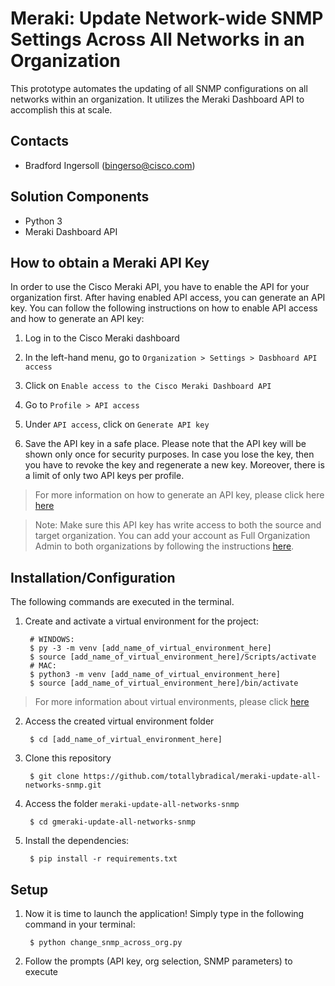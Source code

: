 # Meraki: Update Network-wide SNMP Settings Across All Networks in an Organization
This prototype automates the updating of all SNMP configurations on all networks within an organization. It utilizes the Meraki Dashboard API to accomplish this at scale.

## Contacts
* Bradford Ingersoll (bingerso@cisco.com)

## Solution Components
* Python 3
* Meraki Dashboard API

## How to obtain a Meraki API Key

In order to use the Cisco Meraki API, you have to enable the API for your organization first. After having enabled API access, you can generate an API key. You can follow the following instructions on how to enable API access and how to generate an API key:

1. Log in to the Cisco Meraki dashboard

2. In the left-hand menu, go to `Organization > Settings > Dasbhoard API access`

3. Click on `Enable access to the Cisco Meraki Dashboard API`

4. Go to `Profile > API access`

5. Under `API access`, click on `Generate API key`

6. Save the API key in a safe place. Please note that the API key will be shown only once for security purposes. In case you lose the key, then you have to revoke the key and regenerate a new key. Moreover, there is a limit of only two API keys per profile. 

> For more information on how to generate an API key, please click here [here](https://documentation.meraki.com/General_Administration/Other_Topics/Cisco_Meraki_Dashboard_API)

> Note: Make sure this API key has write access to both the source and target organization. You can add your account as Full Organization Admin to both organizations by following the instructions [here](https://documentation.meraki.com/General_Administration/Managing_Dashboard_Access/Managing_Dashboard_Administrators_and_Permissions).

## Installation/Configuration

The following commands are executed in the terminal.

1. Create and activate a virtual environment for the project:
   
        # WINDOWS:
        $ py -3 -m venv [add_name_of_virtual_environment_here] 
        $ source [add_name_of_virtual_environment_here]/Scripts/activate
        # MAC:
        $ python3 -m venv [add_name_of_virtual_environment_here] 
        $ source [add_name_of_virtual_environment_here]/bin/activate
        
> For more information about virtual environments, please click [here](https://docs.python.org/3/tutorial/venv.html)

2. Access the created virtual environment folder

        $ cd [add_name_of_virtual_environment_here]

3. Clone this repository

        $ git clone https://github.com/totallybradical/meraki-update-all-networks-snmp.git

4. Access the folder `meraki-update-all-networks-snmp`

        $ cd gmeraki-update-all-networks-snmp

5. Install the dependencies:

        $ pip install -r requirements.txt

## Setup
1. Now it is time to launch the application! Simply type in the following command in your terminal:

        $ python change_snmp_across_org.py

2. Follow the prompts (API key, org selection, SNMP parameters) to execute